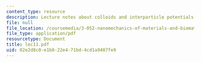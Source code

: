 ```yaml
---
content_type: resource
description: Lecture notes about colloids and interparticle potentials.
file: null
file_location: /coursemedia/3-052-nanomechanics-of-materials-and-biomaterials-spring-2007/02e2d8c0e1b822e471bd4cd1a9487fe9_lec11.pdf
file_type: application/pdf
resourcetype: Document
title: lec11.pdf
uid: 02e2d8c0-e1b8-22e4-71bd-4cd1a9487fe9
---
```


